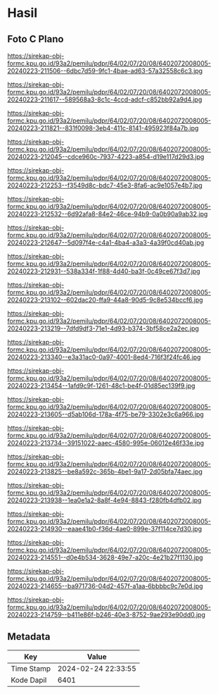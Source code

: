 # Hasil

## Foto C Plano

https://sirekap-obj-formc.kpu.go.id/93a2/pemilu/pdpr/64/02/07/20/08/6402072008005-20240223-211506--6dbc7d59-9fc1-4bae-ad63-57a32558c6c3.jpg

https://sirekap-obj-formc.kpu.go.id/93a2/pemilu/pdpr/64/02/07/20/08/6402072008005-20240223-211617--589568a3-8c1c-4ccd-adcf-c852bb92a9d4.jpg

https://sirekap-obj-formc.kpu.go.id/93a2/pemilu/pdpr/64/02/07/20/08/6402072008005-20240223-211821--831f0098-3eb4-411c-8141-495923f84a7b.jpg

https://sirekap-obj-formc.kpu.go.id/93a2/pemilu/pdpr/64/02/07/20/08/6402072008005-20240223-212045--cdce960c-7937-4223-a854-d19e117d29d3.jpg

https://sirekap-obj-formc.kpu.go.id/93a2/pemilu/pdpr/64/02/07/20/08/6402072008005-20240223-212253--f3549d8c-bdc7-45e3-8fa6-ac9e1057e4b7.jpg

https://sirekap-obj-formc.kpu.go.id/93a2/pemilu/pdpr/64/02/07/20/08/6402072008005-20240223-212532--6d92afa8-84e2-46ce-94b9-0a0b90a9ab32.jpg

https://sirekap-obj-formc.kpu.go.id/93a2/pemilu/pdpr/64/02/07/20/08/6402072008005-20240223-212647--5d097f4e-c4a1-4ba4-a3a3-4a39f0cd40ab.jpg

https://sirekap-obj-formc.kpu.go.id/93a2/pemilu/pdpr/64/02/07/20/08/6402072008005-20240223-212931--538a334f-1f88-4d40-ba3f-0c49ce67f3d7.jpg

https://sirekap-obj-formc.kpu.go.id/93a2/pemilu/pdpr/64/02/07/20/08/6402072008005-20240223-213102--602dac20-ffa9-44a8-90d5-9c8e534bccf6.jpg

https://sirekap-obj-formc.kpu.go.id/93a2/pemilu/pdpr/64/02/07/20/08/6402072008005-20240223-213219--7dfd9df3-71e1-4d93-b374-3bf58ce2a2ec.jpg

https://sirekap-obj-formc.kpu.go.id/93a2/pemilu/pdpr/64/02/07/20/08/6402072008005-20240223-213340--e3a31ac0-0a97-4001-8ed4-716f3f24fc46.jpg

https://sirekap-obj-formc.kpu.go.id/93a2/pemilu/pdpr/64/02/07/20/08/6402072008005-20240223-213454--1afd9c9f-1261-48c1-be4f-01d85ec139f9.jpg

https://sirekap-obj-formc.kpu.go.id/93a2/pemilu/pdpr/64/02/07/20/08/6402072008005-20240223-213605--d5ab106d-178a-4f75-be79-3302e3c6a966.jpg

https://sirekap-obj-formc.kpu.go.id/93a2/pemilu/pdpr/64/02/07/20/08/6402072008005-20240223-213734--39151022-aaec-4580-995e-06012e46f33e.jpg

https://sirekap-obj-formc.kpu.go.id/93a2/pemilu/pdpr/64/02/07/20/08/6402072008005-20240223-213825--be8a592c-365b-4be1-9a17-2d05bfa74aec.jpg

https://sirekap-obj-formc.kpu.go.id/93a2/pemilu/pdpr/64/02/07/20/08/6402072008005-20240223-213938--1ea0e1a2-8a8f-4e94-8843-f280fb4dfb02.jpg

https://sirekap-obj-formc.kpu.go.id/93a2/pemilu/pdpr/64/02/07/20/08/6402072008005-20240223-214930--eaae41b0-f36d-4ae0-899e-37f114ce7d30.jpg

https://sirekap-obj-formc.kpu.go.id/93a2/pemilu/pdpr/64/02/07/20/08/6402072008005-20240223-214551--d0e4b534-3628-49e7-a20c-4e21b27f1130.jpg

https://sirekap-obj-formc.kpu.go.id/93a2/pemilu/pdpr/64/02/07/20/08/6402072008005-20240223-214655--ba971736-04d2-457f-a1aa-6bbbbc9c7e0d.jpg

https://sirekap-obj-formc.kpu.go.id/93a2/pemilu/pdpr/64/02/07/20/08/6402072008005-20240223-214759--b411e86f-b246-40e3-8752-9ae293e90dd0.jpg


## Metadata

| Key        | Value               |
| ---------- | ------------------- |
| Time Stamp | 2024-02-24 22:33:55 |
| Kode Dapil | 6401                |



